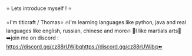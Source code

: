 ⭐ Lets introduce myself ! ⭐

⭐I'm titicraft / Thomas⭐
🔥I'm  learning languages like python, java and real languages like english, russian, chinese and more🔥
🥋I like martials arts🥋
➡️join me on discord : https://discord.gg/cz88rUWjbqhttps://discord.gg/cz88rUWjbq⬅️
